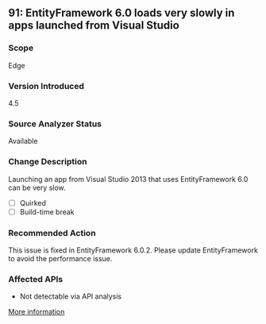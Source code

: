 ## 91: EntityFramework 6.0 loads very slowly in apps launched from Visual Studio

### Scope
Edge

### Version Introduced
4.5

### Source Analyzer Status
Available

### Change Description
Launching an app from Visual Studio 2013 that uses EntityFramework 6.0 can be very slow.

- [ ] Quirked
- [ ] Build-time break

### Recommended Action
This issue is fixed in EntityFramework 6.0.2. Please update EntityFramework to avoid the performance issue.

### Affected APIs
* Not detectable via API analysis

[More information](https://entityframework.codeplex.com/workitem/1749)
